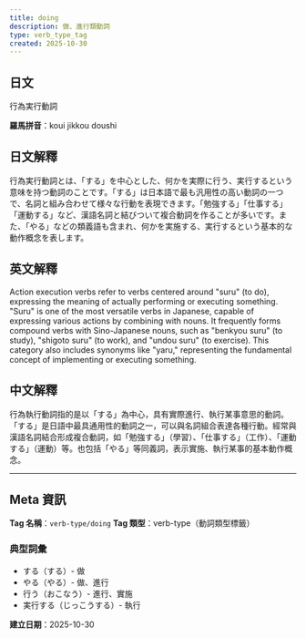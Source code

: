 ```yaml
---
title: doing
description: 做、進行類動詞
type: verb_type_tag
created: 2025-10-30
---
```


## 日文
行為実行動詞

**羅馬拼音**：koui jikkou doushi

## 日文解釋
行為実行動詞とは、「する」を中心とした、何かを実際に行う、実行するという意味を持つ動詞のことです。「する」は日本語で最も汎用性の高い動詞の一つで、名詞と組み合わせて様々な行動を表現できます。「勉強する」「仕事する」「運動する」など、漢語名詞と結びついて複合動詞を作ることが多いです。また、「やる」などの類義語も含まれ、何かを実施する、実行するという基本的な動作概念を表します。

## 英文解釋
Action execution verbs refer to verbs centered around "suru" (to do), expressing the meaning of actually performing or executing something. "Suru" is one of the most versatile verbs in Japanese, capable of expressing various actions by combining with nouns. It frequently forms compound verbs with Sino-Japanese nouns, such as "benkyou suru" (to study), "shigoto suru" (to work), and "undou suru" (to exercise). This category also includes synonyms like "yaru," representing the fundamental concept of implementing or executing something.

## 中文解釋
行為執行動詞指的是以「する」為中心，具有實際進行、執行某事意思的動詞。「する」是日語中最具通用性的動詞之一，可以與名詞組合表達各種行動。經常與漢語名詞結合形成複合動詞，如「勉強する」（學習）、「仕事する」（工作）、「運動する」（運動）等。也包括「やる」等同義詞，表示實施、執行某事的基本動作概念。

---

## Meta 資訊

**Tag 名稱**：`verb-type/doing`
**Tag 類型**：verb-type（動詞類型標籤）

### 典型詞彙
- する（する）- 做
- やる（やる）- 做、進行
- 行う（おこなう）- 進行、實施
- 実行する（じっこうする）- 執行

**建立日期**：2025-10-30
